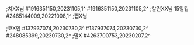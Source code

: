 ;치XX님
#1916351150,20231105,1^
#1916351150,20231105,2^
;칼란XX님 15일킵
#2465144009,20221008,1^
;팹X님

;코X인
#137937074,20230730,3^
#137937074,20230730,2^
#248085399,20230730,2^
;말X
#4263700753,20230207,2^
